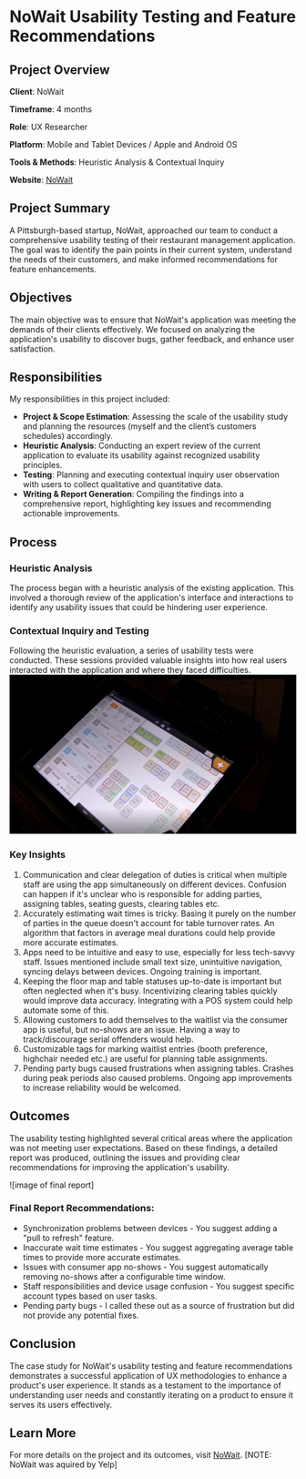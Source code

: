 # NoWait Usability Testing and Feature Recommendations

## Project Overview

**Client**: NoWait

**Timeframe**: 4 months

**Role**: UX Researcher

**Platform**: Mobile and Tablet Devices / Apple and Android OS

**Tools & Methods**: Heuristic Analysis & Contextual Inquiry

**Website**: [NoWait](http://www.nowait.com/)

## Project Summary

A Pittsburgh-based startup, NoWait, approached our team to conduct a comprehensive usability testing of their restaurant management application. The goal was to identify the pain points in their current system, understand the needs of their customers, and make informed recommendations for feature enhancements.

## Objectives

The main objective was to ensure that NoWait's application was meeting the demands of their clients effectively. We focused on analyzing the application's usability to discover bugs, gather feedback, and enhance user satisfaction.

## Responsibilities

My responsibilities in this project included:

- **Project & Scope Estimation**: Assessing the scale of the usability study and planning the resources (myself and the client’s customers schedules) accordingly.
- **Heuristic Analysis**: Conducting an expert review of the current application to evaluate its usability against recognized usability principles.
- **Testing**: Planning and executing contextual inquiry user observation with users to collect qualitative and quantitative data.
- **Writing & Report Generation**: Compiling the findings into a comprehensive report, highlighting key issues and recommending actionable improvements.

## Process

### Heuristic Analysis

The process began with a heuristic analysis of the existing application. This involved a thorough review of the application's interface and interactions to identify any usability issues that could be hindering user experience.

### Contextual Inquiry and Testing

Following the heuristic evaluation, a series of usability tests were conducted. These sessions provided valuable insights into how real users interacted with the application and where they faced difficulties.
![Someone using the NoWait Application](../../public/images/no-wait-usability-1.png)
### Key Insights

1. Communication and clear delegation of duties is critical when multiple staff are using the app simultaneously on different devices. Confusion can happen if it's unclear who is responsible for adding parties, assigning tables, seating guests, clearing tables etc.
2. Accurately estimating wait times is tricky. Basing it purely on the number of parties in the queue doesn't account for table turnover rates. An algorithm that factors in average meal durations could help provide more accurate estimates.
3. Apps need to be intuitive and easy to use, especially for less tech-savvy staff. Issues mentioned include small text size, unintuitive navigation, syncing delays between devices. Ongoing training is important.
4. Keeping the floor map and table statuses up-to-date is important but often neglected when it's busy. Incentivizing clearing tables quickly would improve data accuracy. Integrating with a POS system could help automate some of this.
5. Allowing customers to add themselves to the waitlist via the consumer app is useful, but no-shows are an issue. Having a way to track/discourage serial offenders would help.
6. Customizable tags for marking waitlist entries (booth preference, highchair needed etc.) are useful for planning table assignments.
7. Pending party bugs caused frustrations when assigning tables. Crashes during peak periods also caused problems. Ongoing app improvements to increase reliability would be welcomed.

## Outcomes

The usability testing highlighted several critical areas where the application was not meeting user expectations. Based on these findings, a detailed report was produced, outlining the issues and providing clear recommendations for improving the application's usability.

![image of final report] 

### Final Report Recommendations:

- Synchronization problems between devices - You suggest adding a "pull to refresh" feature.
- Inaccurate wait time estimates - You suggest aggregating average table times to provide more accurate estimates.
- Issues with consumer app no-shows - You suggest automatically removing no-shows after a configurable time window.
- Staff responsibilities and device usage confusion - You suggest specific account types based on user tasks.
- Pending party bugs - I called these out as a source of frustration but did not provide any potential fixes.

## Conclusion

The case study for NoWait's usability testing and feature recommendations demonstrates a successful application of UX methodologies to enhance a product's user experience. It stands as a testament to the importance of understanding user needs and constantly iterating on a product to ensure it serves its users effectively.

## Learn More

For more details on the project and its outcomes, visit [NoWait](http://www.nowait.com/). [NOTE: NoWait was aquired by Yelp]
